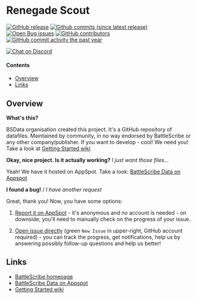 Renegade Scout
==================

[![GitHub release](https://img.shields.io/github/release/BSData/renegade-scout.svg?style=flat-square)](https://github.com/BSData/renegade-scout/releases/latest)
[![Github commits (since latest release)](https://img.shields.io/github/commits-since/BSData/renegade-scout/latest.svg?style=flat-square)](https://github.com/BSData/renegade-scout/releases)
[![Open Bug issues](https://img.shields.io/github/issues/BSData/renegade-scout/bug.svg?style=flat-square&label=bugs)](https://github.com/BSData/renegade-scout/issues?q=is%3Aissue+is%3Aopen+label%3Abug)
[![GitHub contributors](https://img.shields.io/github/contributors/BSData/renegade-scout.svg?style=flat-square)](https://github.com/BSData/renegade-scout/graphs/contributors)
[![GitHub commit activity the past year](https://img.shields.io/github/commit-activity/y/BSData/renegade-scout.svg?style=flat-square)](https://github.com/BSData/renegade-scout/pulse/monthly)

[![Chat on Discord](https://img.shields.io/discord/558412685981777922.svg?logo=discord&style=popout-square)](https://www.bsdata.net/discord)

#### Contents ####

* [Overview][]
* [Links][]

## Overview ##
[Overview]: #overview

__What's this?__

BSData organisation created this project. It's a GitHub repository of datafiles.
Maintained by community, in no way endorsed by BattleScribe or any other company/publisher. If you want
to develop - cool! We need you! Take a look at [Getting Started wiki][]

__Okay, nice project. Is it actually working?__ _I just want those files..._

Yeah! We have it hosted on AppSpot. Take a look: [BattleScribe Data on Appspot][]

__I found a bug!__ / *I have another request*

Great, thank you! Now, you have some options:

1. [Report it on AppSpot][] - it's anonymous and no account is needed - on downside, you'll need to manually check on the progress of your issue.

2. [Open issue directly][] (green `New Issue` in upper-right, GitHub account required) - you can track the progress, get notifications, help us by answering possibly follow-up questions and help us better!

## Links ##
[Links]: #links

* [BattleScribe homepage][]
* [BattleScribe Data on Appspot][]
* [Getting Started wiki][]

[Report it on Appspot]: http://battlescribedata.appspot.com/#/repo/renegade-scout
[Open Issue directly]: https://github.com/BSData/renegade-scout/issues
[BattleScribe homepage]: http://www.battlescribe.net/
[BattleScribe Data on Appspot]: http://battlescribedata.appspot.com/#/repos
[Getting Started wiki]: https://github.com/BSData/catalogue-development/wiki/Getting-Started#contributing
